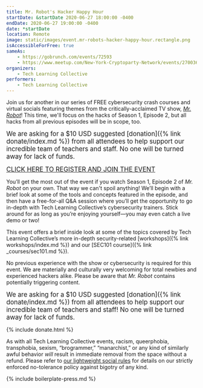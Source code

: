 ```yaml
---
title: Mr. Robot's Hacker Happy Hour
startDate: &startDate 2020-06-27 18:00:00 -0400
endDate: 2020-06-27 19:00:00 -0400
date: *startDate
location: Remote
image: static/images/event.mr-robots-hacker-happy-hour.rectangle.png
isAccessibleForFree: true
sameAs:
    - https://gobrunch.com/events/72593
    - https://www.meetup.com/New-York-Cryptoparty-Network/events/270036597/
organizers:
    - Tech Learning Collective
performers:
    - Tech Learning Collective
---
```


Join us for another in our series of FREE cybersecurity crash courses and virtual socials featuring themes from the critically-acclaimed TV show, <cite>[Mr. Robot](https://www.themoviedb.org/tv/62560-mr-robot)</cite>! This time, we'll focus on the hacks of Season 1, Episode 2, but all hacks from all previous episodes will be in scope, too.

<big>We are asking for a $10 USD suggested [donation]({% link donate/index.md %}) from all attendees to help support our incredible team of teachers and staff. No one will be turned away for lack of funds.</big>

<big>[CLICK HERE TO REGISTER AND JOIN THE EVENT](https://gobrunch.com/events/72593)</big>

You&rsquo;ll get the most out of the event if you watch Season 1, Episode 2 of <cite>Mr. Robot</cite> on your own. That way we can't spoil anything! We&rsquo;ll begin with a brief look at some of the tools and concepts featured in the episode, and then have a free-for-all Q&amp;A session where you&rsquo;ll get the opportunity to go in-depth with Tech Learning Collective&rsquo;s cybersecurity trainers. Stick around for as long as you&rsquo;re enjoying yourself&mdash;you may even catch a live demo or two!

This event offers a brief inside look at some of the topics covered by Tech Learning Collective&rsquo;s more in-depth security-related [workshops]({% link workshops/index.md %}) and our [SEC101 course]({% link _courses/sec101.md %}).

No previous experience with the show or cybersecurity is required for this event. We are materially and culturally very welcoming for total newbies and experienced hackers alike. Please be aware that <cite>Mr. Robot</cite> contains potentially triggering content.

<big>We are asking for a $10 USD suggested [donation]({% link donate/index.md %}) from all attendees to help support our incredible team of teachers and staff! No one will be turned away for lack of funds.</big>

{% include donate.html %}

As with all Tech Learning Collective events, racism, queerphobia, transphobia, sexism, “brogrammer,” “manarchist,” or any kind of similarly awful behavior *will* result in immediate removal from the space without a refund. Please refer to [our lightweight social rules](https://github.com/AnarchoTechNYC/meta/wiki/Social-rules) for details on our strictly enforced no-tolerance policy against bigotry of any kind.

{% include boilerplate-press.md %}
